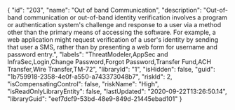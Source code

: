 {
  "id": "203",
  "name": "Out of band Communication",
  "description": "Out-of-band communication or out-of-band identity verification involves a program or authentication system's challenge and response to a user via a method other than the primary means of accessing the software. For example, a web application might request verification of a user's identity by sending that user a SMS, rather than by presenting a web form for username and password entry.",
  "labels": "ThreatModeler,AppSec and InfraSec,Login,Change Password,Forgot Password,Transfer Fund,ACH Transfer,Wire Transfer,TM-72",
  "libraryId": "1",
  "isHidden": false,
  "guid": "1b759918-2358-4e0f-a550-a743373048b7",
  "riskId": 2,
  "isCompensatingControl": false,
  "riskName": "High",
  "isReadOnlyLibraryEntity": false,
  "lastUpdated": "2020-09-22T13:26:50.14",
  "libraryGuid": "eef7dcf9-53bd-48e9-849d-21445ebad101"
}